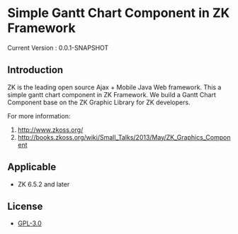 Simple Gantt Chart Component in ZK Framework
================

Current Version : 0.0.1-SNAPSHOT

## Introduction

ZK is the leading open source Ajax + Mobile Java Web framework.
This a simple gantt chart component in ZK Framework.
We build a Gantt Chart Component base on the ZK Graphic Library for ZK developers.

For more information:
1. http://www.zkoss.org/
2. http://books.zkoss.org/wiki/Small_Talks/2013/May/ZK_Graphics_Component

## Applicable
 * ZK 6.5.2 and later

## License
 * [GPL-3.0](http://opensource.org/licenses/gpl-3.0.html)
